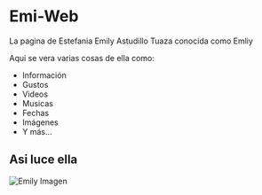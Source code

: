 # Emi-Web

La pagina de Estefania Emily Astudillo Tuaza conocida como Emliy

Aqui se vera varias cosas de ella como:

- Información
- Gustos
- Videos
- Musicas
- Fechas
- Imágenes
- Y más...

## Asi luce ella

![Emily Imagen](./imgs/Emi11.jpg)
